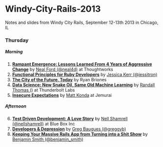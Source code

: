 Windy-City-Rails-2013
=====================

Notes and slides from Windy City Rails, September 12-13th 2013 in Chicago, IL


### Thursday
##### Morning
1. [**Rampant Emergence: Lessons Learned From 4 Years of Aggressive Change**](Thursday/1_rampant_emergence.md) by [Neal Ford (@neal4d)](http://www.twitter.com/neal4d) at Thoughtworks
2. [**Functional Principles for Ruby Developers**](Thursday/2_rampant_emergence.md) by [Jessica Kerr (@jessitron)](http://www.twitter.com/jessitron)
3. [**The City of the Future, Today**](Thursday/3_the_city_of_the_future_today.md) by Ryan Briones
4. [**Data Science: New Snake Oil, Same Old Machine Learning**](Thursday/4_data_science_new_snake_oil_same_old_machine_learning.md) by [Randall Thomas ()](https://twitter.com/daksis) at Thunderbolt Labs
5. [**Insecure Expectations**](Thursday/5_insecure_expectations) by [Matt Konda](http://www.twitter.com/mkonda) at Jemurai

##### Afternoon
6. [**Test Driven Development: A Love Story**](Thursday/6_test_driven_development_a_love_story.md) by [Nell Shamrell (@nellshamrell)](https://twitter.com/nellshamrell) at Blue Box Inc
7. [**Developers & Depression**](Thursday/7_developers_and_depression) by [Greg Baugues (@greggyb)](http://www.twitter.com/greggyb)
8. [**Keeping Your Massive Rails App from Turning into a Shit Show**](8_keeping_your_massive_rails_app_from_turning_into_a_shit_show.md) by [Benjamin Smith (@benjamin_smith)](http://www.twitter.com/benjamin_smith)